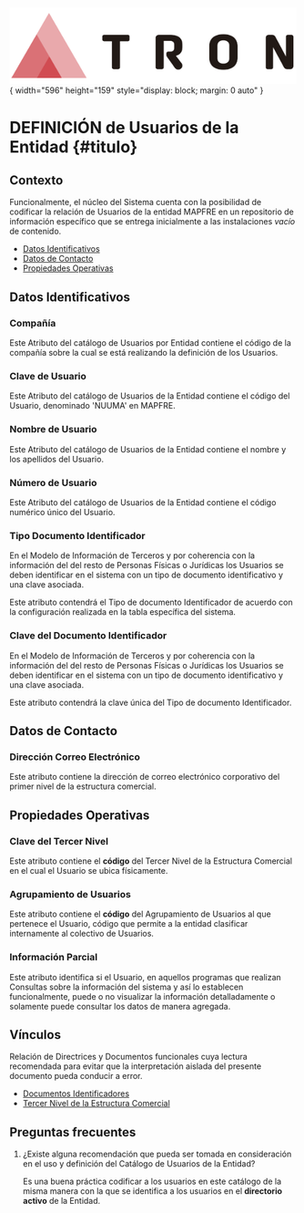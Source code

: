 ![Imagen LOGO](./00-Imagen/logo-TRON.png){ width="596" height="159" style="display: block; margin: 0 auto" }

# DEFINICIÓN de Usuarios de la Entidad {#titulo}

## Contexto

Funcionalmente, el núcleo del Sistema cuenta con la posibilidad de codificar la relación de Usuarios de la entidad MAPFRE en un repositorio de información específico que se entrega inicialmente a las instalaciones *vacío* de contenido.

- [Datos Identificativos](#datos-identificativos)
- [Datos de Contacto](#datos-de-contacto)
- [Propiedades Operativas](#propiedades-operativas)

## Datos Identificativos

### **Compañía**

Este Atributo del catálogo de Usuarios por Entidad contiene el código de la compañía sobre la cual se está realizando la definición de los Usuarios.

### **Clave de Usuario**

Este Atributo del catálogo de Usuarios de la Entidad contiene el código del Usuario, denominado 'NUUMA' en MAPFRE.

### **Nombre de Usuario**

Este Atributo del catálogo de Usuarios de la Entidad contiene el nombre y los apellidos del Usuario.

### **Número de Usuario**

Este Atributo del catálogo de Usuarios de la Entidad contiene el código numérico único del Usuario.

### **Tipo Documento Identificador**

En el Modelo de Información de Terceros y por coherencia con la información del del resto de Personas Físicas o Jurídicas los Usuarios se deben identificar en el sistema con un tipo de documento identificativo y una clave asociada.

Este atributo contendrá el Tipo de documento Identificador de acuerdo con la configuración realizada en la tabla específica del sistema.

### **Clave del Documento Identificador**

En el Modelo de Información de Terceros y por coherencia con la información del del resto de Personas Físicas o Jurídicas los Usuarios se deben identificar en el sistema con un tipo de documento identificativo y una clave asociada.

Este atributo contendrá la clave única del Tipo de documento Identificador.

## Datos de Contacto

### **Dirección Correo Electrónico**

Este atributo contiene la dirección de correo electrónico corporativo del primer nivel de la estructura comercial.

## Propiedades Operativas

### **Clave del Tercer Nivel**

Este atributo contiene el __código__ del Tercer Nivel de la Estructura Comercial en el cual el Usuario se ubica físicamente.

### **Agrupamiento de Usuarios**

Este atributo contiene el __código__ del Agrupamiento de Usuarios al que pertenece el Usuario, código que permite a la entidad clasificar internamente al colectivo de Usuarios.

### **Información Parcial**

Este atributo identifica si el Usuario, en aquellos programas que realizan Consultas sobre la información del sistema y así lo establecen funcionalmente, puede o no visualizar la información detalladamente o solamente puede consultar los datos de manera agregada.

## Vínculos

Relación de Directrices y Documentos funcionales cuya lectura recomendada para evitar que la interpretación aislada del presente documento pueda conducir a error.

- [Documentos Identificadores](../../../../../../01-TRON/01-Documentacion/01-Modulos/02-Terceros/01-Definicion/01-Comun/DEFINICION-de-Documento-Identificativo.md#titulo)
- [Tercer Nivel de la Estructura Comercial](../../../../../../01-TRON/01-Documentacion/01-Modulos/01-Comunes/01-Definicion/02-Estructura-Comercial/DEFINICION-Nivel3-Estructura-Comercial.md#titulo)

## Preguntas frecuentes

1. ¿Existe alguna recomendación que pueda ser tomada en consideración en el uso y definición del Catálogo de Usuarios de la Entidad?

    Es una buena práctica codificar a los usuarios en este catálogo de la misma manera con la que se identifica a los usuarios en el **directorio activo** de la Entidad.

[Tabla TRON: G1002700]:<>